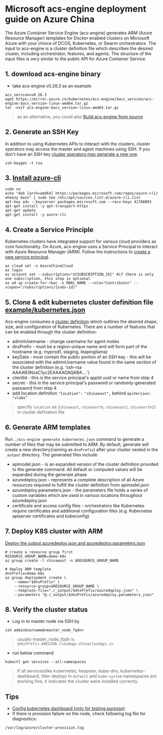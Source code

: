 # Microsoft acs-engine deployment guide on Azure China

The Azure Container Service Engine (acs-engine) generates ARM (Azure Resource Manager) templates for Docker enabled clusters on Microsoft Azure with your choice of DCOS, Kubernetes, or Swarm orchestrators. The input to acs-engine is a cluster definition file which describes the desired cluster, including orchestrator, features, and agents. The structure of the input files is very similar to the public API for Azure Container Service.


## 1. download acs-engine binary
* take acs-engine v0.26.3 as an example 
```
acs_version=v0.26.3
wget https://mirror.azure.cn/kubernetes/acs-engine/$acs_version/acs-engine-$acs_version-linux-amd64.tar.gz
tar -xvzf acs-engine-$acs_version-linux-amd64.tar.gz
```
> as an alternative, you could also [Build acs-engine from source](https://github.com/Azure/acs-engine/blob/master/docs/acsengine.zh-CN.md)


## 2. Generate an SSH Key 
In addition to using Kubernetes APIs to interact with the clusters, cluster operators may access the master and agent machines using SSH. If you don't have an SSH key [cluster operators may generate a new one](https://github.com/Azure/acs-engine/blob/master/docs/ssh.md#ssh-key-generation).
```
ssh-keygen -t rsa
```

## 3. [Install azure-cli](https://docs.microsoft.com/en-us/cli/azure/install-azure-cli?view=azure-cli-latest)
```
sudo su
echo "deb [arch=amd64] https://packages.microsoft.com/repos/azure-cli/ wheezy main" | sudo tee /etc/apt/sources.list.d/azure-cli.list
apt-key adv --keyserver packages.microsoft.com --recv-keys 417A0893
apt-get install -y apt-transport-https
apt-get update
apt-get install -y azure-cli
```

## 4. Create a Service Principle
Kubernetes clusters have integrated support for various cloud providers as core functionality. On Azure, acs-engine uses a Service Principal to interact with Azure Resource Manager (ARM). Follow the instructions to [create a new service principal](https://github.com/Azure/acs-engine/blob/master/docs/serviceprincipal.md).
```
az cloud set -n AzureChinaCloud
az login
az account set --subscription="${SUBSCRIPTION_ID}" #if there is only one subscription, this step is optional
az ad sp create-for-rbac -n RBAC_NAME --role="Contributor" --scopes="/subscriptions/{subs-id}"
```

## 5. Clone & edit kubernetes cluster definition file [example/kubernetes.json](https://raw.githubusercontent.com/Azure/acs-engine/master/examples/kubernetes.json)
Acs-engine consumes a [cluster definition](https://github.com/Azure/acs-engine/blob/master/docs/clusterdefinition.md) which outlines the desired shape, size, and configuration of Kubernetes. There are a number of features that can be enabled through the cluster definition:
* adminUsername - change username for agent nodes
* dnsPrefix - must be a region-unique name and will form part of the hostname (e.g. myprod1, staging, leapingllama) 
* keyData - must contain the public portion of an SSH key - this will be associated with the adminUsername value found in the same section of the cluster definition (e.g. 'ssh-rsa AAAAB3NzaC1yc2EAAAADAQABA....')
* clientId - this is the service principal's appId uuid or name from step 4
* secret - this is the service principal's password or randomly-generated password from step 4
* add location definition `"location": "chinaeast",` behind `apiVersion: "vlabs"`
> specify `location` as (`chinaeast`, `chinanorth`, `chinaeast2`, `chinanorth2`) in cluster defination file

## 6. Generate ARM templates
Run `./acs-engine generate kubernetes.json` command to generate a number of files that may be submitted to ARM. By default, generate will create a new directory(naming as `dnsPrefix`) after your cluster nested in the `_output` directory. The generated files include:
* apimodel.json - is an expanded version of the cluster definition provided to the generate command. All default or computed values will be expanded during the generate phase
* azuredeploy.json - represents a complete description of all Azure resources required to fulfill the cluster definition from apimodel.json
* azuredeploy.parameters.json - the parameters file holds a series of custom variables which are used in various locations throughout azuredeploy.json
* certificate and access config files - orchestrators like Kubernetes require certificates and additional configuration files (e.g. Kubernetes apiserver certificates and kubeconfig)

## 7. Deploy K8S cluster with ARM
[Deploy the output azuredeploy.json and azuredeploy.parameters.json](https://github.com/Azure/acs-engine/blob/master/docs/acsengine.md#deployment-usage)
```
# create a resource group first
RESOURCE_GROUP_NAME=demo-k8s
az group create -l chinaeast -n $RESOURCE_GROUP_NAME

# deploy ARM template
dnsPrefix=demo-k8s
az group deployment create \
    --name="$dnsPrefix" \
    --resource-group=$RESOURCE_GROUP_NAME \
    --template-file="./_output/$dnsPrefix/azuredeploy.json" \
    --parameters "@./_output/$dnsPrefix/azuredeploy.parameters.json"
```

## 8. Verify the cluster status
 - Log in to master node via SSH by 
```
ssh adminUsername@<master_node_fqdn>
```
> usually master_node_fqdn is `$dnsPrefix.$REGION.cloudapp.chinacloudapi.cn`

 - run below command
```
kubectl get services --all-namespaces
```
> If all services(like kubernetes, heapster, kube-dns, kubernetes-dashboard, tiller-deploy) in `default` and `kube-system` namespaces are working fine, it indicates the cluster were installed correctly.

## Tips
 - [Config kubernetes dashboard (only for testing purpose)](./config-k8s-dashboard.md)
 - If there is provision failure on the node, check following log file for diagnostics:
```
/var/log/azure/cluster-provision.log
```
